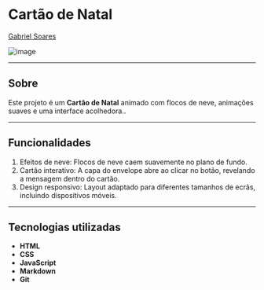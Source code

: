 # Cartão de Natal

[Gabriel Soares](https://www.linkedin.com/in/gabriel-soares-3098782b0/)

![image](https://github.com/user-attachments/assets/6a852606-1326-4d43-911d-b7a35ccf8e2d)

---

## Sobre
Este projeto é um **Cartão de Natal** animado com flocos de neve, animações suaves e uma interface acolhedora..

---

## Funcionalidades
1. Efeitos de neve: Flocos de neve caem suavemente no plano de fundo.
2. Cartão interativo: A capa do envelope abre ao clicar no botão, revelando a mensagem dentro do cartão.
3. Design responsivo: Layout adaptado para diferentes tamanhos de ecrãs, incluindo dispositivos móveis.

---

## Tecnologias utilizadas
- **HTML**
- **CSS**
- **JavaScript**
- **Markdown**
- **Git**
